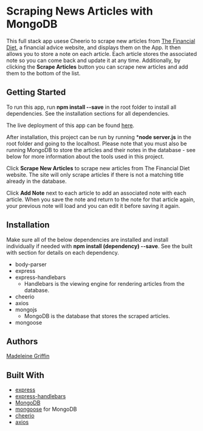 # Scraping News Articles with MongoDB

This full stack app usese Cheerio to scrape new articles from [The Financial Diet](http://thefinancialdiet.com/), a financial advice website, and displays them on the App. It then allows you to store a note on each article. Each article stores the associated note so you can come back and update it at any time. Additionally, by clicking the **Scrape Articles** button you can scrape new articles and add them to the bottom of the list.

## Getting Started

To run this app, run **npm install --save** in the root folder to install all dependencies. See the installation sections for all dependencies. 

The live deployment of this app can be found [here](https://limitless-plains-73736.herokuapp.com/).

After installation, this project can be run by running ***node server.js** in the root folder and going to the localhost. Please note that you must also be running MongoDB to store the articles and their notes in the database - see below for more information about the tools used in this project.

Click **Scrape New Articles** to scrape new articles from The Financial Diet website. The site will only scrape articles if there is not a matching title already in the database. 

Click **Add Note** next to each article to add an associated note with each article. When you save the note and return to the note for that article again, your previous note will load and you can edit it before saving it again.

## Installation

Make sure all of the below dependencies are installed and install individually if needed with **npm install (dependency) --save**. See the built with section for details on each dependency.

* body-parser
* express
* express-handlebars
    * Handlebars is the viewing engine for rendering articles from the database.
* cheerio
* axios
* mongojs
    *  MongoDB is the database that stores the scraped articles.
* mongoose

## Authors

[Madeleine Griffin](https://madeleinecgriffin.github.io/Responsive-Portfolio/)

## Built With

* [express](https://expressjs.com/)
* [express-handlebars](https://github.com/ericf/express-handlebars)
* [MongoDB](https://docs.mongodb.com/manual/installation/)
* [mongoose](http://mongoosejs.com/) for MongoDB
* [cheerio](https://github.com/cheeriojs/cheerio)
* [axios](https://github.com/axios/axios)